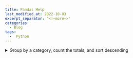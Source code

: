 ```yaml
---
title: Pandas Help
last_modified_at: 2022-10-03
excerpt_separator: “<!—more—>”
categories:
  - Blog   
tags:  
  -  Python  
---
```

<style type="text/css">
code { background-color: gray; color: blue; }
</style>
<details>
<summary>Group by a category, count the totals, and sort descending</summary>
 
<code>    
df.groupby('col1', as_index = False).size().sort_values(ascending=False)    
lemurs.groupby('taxon', as_index = False).size().sort_values(by='size',ascending=False)     
</code>    
  
</details>
